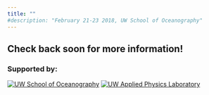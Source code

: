 ```yaml
---
title: ""
#description: "February 21-23 2018, UW School of Oceanography"
---
```


## Check back soon for more information!

### Supported by:

[![UW School of Oceanography](images/ocean-logo-banner.jpg)](https://www.ocean.washington.edu/)
[![UW Applied Physics Laboratory](images/apl_logo_1.jpg)](http://www.apl.washington.edu/)
